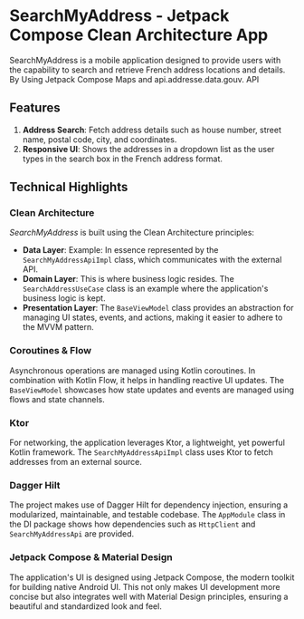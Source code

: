 # SearchMyAddress - Jetpack Compose Clean Architecture App

SearchMyAddress is a mobile application designed to provide users with the capability to search and retrieve French address locations and details. 
By Using Jetpack Compose Maps and api.addresse.data.gouv. API

## **Features**

1. **Address Search**: Fetch address details such as house number, street name, postal code, city, and coordinates.
2. **Responsive UI**: Shows the addresses in a dropdown list as the user types in the search box in the French address format.

## **Technical Highlights**

### **Clean Architecture**
*SearchMyAddress* is built using the Clean Architecture principles:

- **Data Layer**: Example: In essence represented by the `SearchMyAddressApiImpl` class, which communicates with the external API.
- **Domain Layer**: This is where business logic resides. The `SearchAddressUseCase` class is an example where the application's business logic is kept.
- **Presentation Layer**: The `BaseViewModel` class provides an abstraction for managing UI states, events, and actions, making it easier to adhere to the MVVM pattern.

### **Coroutines & Flow**
Asynchronous operations are managed using Kotlin coroutines. In combination with Kotlin Flow, it helps in handling reactive UI updates. The `BaseViewModel` showcases how state updates and events are managed using flows and state channels.

### **Ktor**
For networking, the application leverages Ktor, a lightweight, yet powerful Kotlin framework. The `SearchMyAddressApiImpl` class uses Ktor to fetch addresses from an external source.

### **Dagger Hilt**
The project makes use of Dagger Hilt for dependency injection, ensuring a modularized, maintainable, and testable codebase. The `AppModule` class in the DI package shows how dependencies such as `HttpClient` and `SearchMyAddressApi` are provided.

### **Jetpack Compose & Material Design**
The application's UI is designed using Jetpack Compose, the modern toolkit for building native Android UI. This not only makes UI development more concise but also integrates well with Material Design principles, ensuring a beautiful and standardized look and feel.

